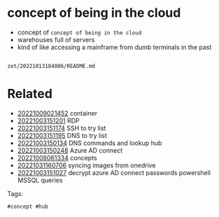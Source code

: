 # concept of being in the cloud

- concept of `concept of being in the cloud`
- warehouses full of servers
- kind of like accessing a mainframe from dumb terminals in the past

```
```

` zet/20221013184806/README.md `

# Related

- [20221009021452](/zet/20221009021452/README.md) container
- [20221003151201](/zet/20221003151201/README.md) RDP
- [20221003151174](/zet/20221003151174/README.md) SSH to try list
- [20221003151195](/zet/20221003151195/README.md) DNS to try list
- [20221003150134](/zet/20221003150134/README.md) DNS commands and lookup hub
- [20221003150248](/zet/20221003150248/README.md) Azure AD connect
- [20221008061334](/zet/20221008061334/README.md) concepts
- [20221031160706](/zet/20221031160706/README.md) syncing images from onedrive
- [20221003151027](/zet/20221003151027/README.md) decrypt azure AD connect passwords powershell MSSQL queries

Tags:

    #concept #hub
